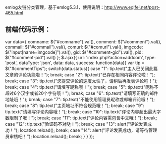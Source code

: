 ﻿emlog友链分类管理，基于emlog5.3.1，使用说明：http://www.eqifei.net/post-465.html

## 前端代码示例：

var data={
	comname: $("#comname").val(),
	comment: $("#comment").val(),
	commail: $("#commail").val(),
	comurl: $("#comurl").val(),
	imgcode: $("input[name=imgcode]").val(),
	gid: $("#comment-gid").val(),
	pid: $("#comment-pid").val()
};
$.ajax({
	url: 'index.php?action=addcom',
	type: 'post',
	dataType: 'json',
	data: data,
	success: function(data){
		var tip = $("#commentTips");
		switch(data.status){
			case "1":
				tip.text("主人已关闭此篇文章的评论功能啦！");
				break;
			case "2":
				tip.text("已存在相同内容评论啦！");
				break;
			case "3":
				tip.text("您提交评论的速度太快了，请稍后再发表评论吧！");
				break;
			case "4":
				tip.text("请填写昵称哦！");
				break;
			case "5":
				tip.text("昵称不超过6个汉字或者20个字符哦！");
				break;
			case "6":
				tip.text("请填写正确的邮件地址哦！");
				break;
			case "7":
				tip.text("不能使用管理员昵称或邮箱评论哦！");
				break;
			case "8":
				tip.text("主页地址不符合规范哦！");
				break;
			case "9":
				tip.text("请填写评论内容哦！");
				break;
			case "10":
				tip.text("评论内容超出最大字数限制了哦！");
				break;
			case "11":
				tip.text("评论内容需包含中文哦！");
				break;
			case "12":
				tip.text("验证码不对哒！");
				break;
			case "13":
				alert("评论发表成功！");
				location.reload();
				break;
			case "14":
				alert("评论发表成功，请等待管理员审核吧！");
				location.reload();
				break;
		}
	}
});